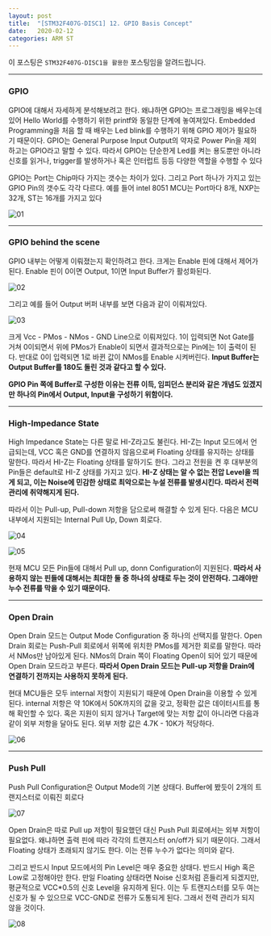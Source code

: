 ```yaml
---
layout: post
title:  "[STM32F407G-DISC1] 12. GPIO Basis Concept"
date:   2020-02-12
categories: ARM ST
---
```


이 포스팅은 `STM32F407G-DISC1을 활용한` 포스팅임을 알려드립니다.

---
### GPIO

GPIO에 대해서 자세하게 분석해보려고 한다. 왜냐하면 GPIO는 프로그래밍을 배우는데 있어 Hello World를 수행하기 위한 printf와 동일한 단계에 놓여져있다. Embedded Programming을 처음 할 때 배우는 Led blink를 수행하기 위해 GPIO 제어가 필요하기 때문이다. GPIO는 General Purpose Input Output의 약자로 Power Pin을 제외하고는 GPIO라고 말할 수 있다. 따라서 GPIO는 단순한게 Led를 켜는 용도뿐만 아니라 신호를 읽거나, trigger를 발생하거나 혹은 인터럽트 등등 다양한 역할을 수행할 수 있다

GPIO는 Port는 Chip마다 가지는 갯수는 차이가 있다. 그리고 Port 하나가 가지고 있는 GPIO Pin의 갯수도 각각 다르다. 예를 들어 intel 8051 MCU는 Port마다 8개, NXP는 32개, ST는 16개를 가지고 있다


![01](https://drive.google.com/uc?id=1NBi8dvgdfuZleQU74_1NVVlizZGaEzgn)


---
### GPIO behind the scene

GPIO 내부는 어떻게 이뤄졌는지 확인하려고 한다. 크게는 Enable 핀에 대해서 제어가 된다. Enable 핀이 0이면 Output, 1이면 Input Buffer가 활성화된다.


![02](https://drive.google.com/uc?id=1w_c5BrARkTYKBNCNQjsLxM56-d6DCvYF)


그리고 예를 들어 Output 버퍼 내부를 보면 다음과 같이 이뤄져있다.


![03](https://drive.google.com/uc?id=1a0tA9UNAp0RWlJIX75JzcMyXp-EmxXiu)


크게 Vcc - PMos - NMos - GND Line으로 이뤄져있다. 1이 입력되면 Not Gate를 거쳐 0이되면서 위에 PMos가 Enable이 되면서 결과적으로는 Pin에는 1이 출력이 된다. 반대로 0이 입력되면 1로 바뀐 값이 NMos를 Enable 시켜버린다. __Input Buffer는 Output Buffer를 180도 돌린 것과 같다고 할 수 있다.__

__GPIO Pin 쪽에 Buffer로 구성한 이유는 전류 이득, 임피던스 분리와 같은 개념도 있겠지만 하나의 Pin에서 Output, Input을 구성하기 위함이다.__


---
### High-Impedance State

High Impedance State는 다른 말로 HI-Z라고도 불린다. HI-Z는 Input 모드에서 언급되는데, VCC 혹은 GND를 연결하지 않음으로써 Floating 상태를 유지하는 상태를 말한다. 따라서 HI-Z는 Floating 상태를 말하기도 한다. 그라고 전원을 켠 후 대부분의 Pin들은 default로 HI-Z 상태를 가지고 있다. __HI-Z 상태는 알 수 없는 전압 Level을 띄게 되고, 이는 Noise에 민감한 상태로 최악으로는 누설 전류를 발생시킨다. 따라서 전력 관리에 취약해지게 된다.__

따라서 이는 Pull-up, Pull-down 저항을 담으로써 해결할 수 있게 된다. 다음은 MCU 내부에서 지원되는 Internal Pull Up, Down 회로다.


![04](https://drive.google.com/uc?id=1fp2R_kCpjTx7gAvrqf3Ob1-rK50olZWm)


![05](https://drive.google.com/uc?id=1CnnZpGyEmGyLA5lhzlLzsjXx348rj5Sd)


현재 MCU 모든 Pin들에 대해서 Pull up, donn Configuration이 지원된다. __따라서 사용하지 않는 핀들에 대해서는 최대한 둘 중 하나의 상태로 두는 것이 안전하다. 그래야만 누수 전류를 막을 수 있기 때문이다.__


---
### Open Drain

Open Drain 모드는 Output Mode Configuration 중 하나의 선택지를 말한다. Open Drain 회로는 Push-Pull 회로에서 위쪽에 위치한 PMos를 제거한 회로를 말한다. 따라서 NMos만 남아있게 된다. NMos의 Drain 쪽이 Floating Open이 되어 있기 때문에 Open Drain 모드라고 부른다. __따라서 Open Drain 모드는 Pull-up 저항을 Drain에 연결하기 전까지는 사용하지 못하게 된다.__

현대 MCU들은 모두 internal 저항이 지원되기 때문에 Open Drain을 이용할 수 있게 된다. internal 저항은 약 10K에서 50K까지의 값을 갖고, 정확한 값은 데이터시트를 통해 확인할 수 있다. 혹은 지원이 되지 않거나 Target에 맞는 저항 값이 아니라면 다음과 같이 외부 저항을 달아도 된다. 외부 저항 값은 4.7K - 10K가 적당하다.


![06](https://drive.google.com/uc?id=1IAQl-1zwEsIrqumMSFMYZ8uwc3YmtrbV)

---
### Push Pull

Push Pull Configuration은 Output Mode의 기본 상태다. Buffer에 봤듯이 2개의 트랜지스터로 이뤄진 회로다


![07](https://drive.google.com/uc?id=1j2AdA68CTzpXtDL76-TD-QOqJHLvS9AF)


Open Drain은 따로 Pull up 저항이 필요했던 대신 Push Pull 회로에서는 외부 저항이 필요없다. 왜냐하면 출력 핀에 따라 각각의 트랜지스터 on/off가 되기 때문이다. 그래서 Floating 상태가 초래되지 않기도 한다. 이는 전류 누수가 없다는 의미와 같다.


그리고 반드시 Input 모드에서의 Pin Level은 매우 중요한 상태다. 반드시 High 혹은 Low로 고정해야만 한다. 만일 Floating 상태라면 Noise 신호처럼 흔들리게 되겠지만, 평균적으로 VCC*0.5의 신호 Level을 유지하게 된다. 이는 두 트랜지스터를 모두 여는 신호가 될 수 있으므로 VCC-GND로 전류가 도통되게 된다. 그래서 전력 관리가 되지 않을 것이다.


![08](https://drive.google.com/uc?id=1dKvIvG_zL5ffpxcmuWjLKGkcdu4MI2Jm)
